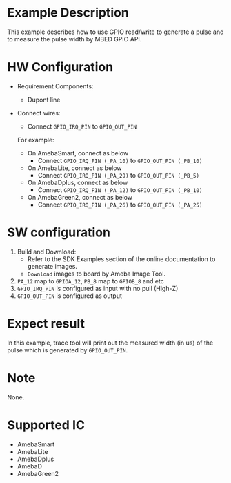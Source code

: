 # Example Description

This example describes how to use GPIO read/write to generate a pulse and to measure the pulse width by MBED GPIO API.

# HW Configuration

- Requirement Components:

  - Dupont line
- Connect wires:

  - Connect `GPIO_IRQ_PIN` to `GPIO_OUT_PIN`

  For example:
  - On AmebaSmart, connect as below
    - Connect `GPIO_IRQ_PIN (_PA_10)` to `GPIO_OUT_PIN (_PB_10)`
  - On AmebaLite, connect as below
    - Connect `GPIO_IRQ_PIN (_PA_29)` to `GPIO_OUT_PIN (_PB_5)`
  - On AmebaDplus, connect as below
    - Connect `GPIO_IRQ_PIN (_PA_12)` to `GPIO_OUT_PIN (_PB_10)`
  - On AmebaGreen2, connect as below
    - Connect `GPIO_IRQ_PIN (_PA_26)` to `GPIO_OUT_PIN (_PA_25)`

# SW configuration

1. Build and Download:
   * Refer to the SDK Examples section of the online documentation to generate images.
   * `Download` images to board by Ameba Image Tool.
2. `PA_12` map to `GPIOA_12`, `PB_8`  map to `GPIOB_8` and etc
3. `GPIO_IRQ_PIN` is configured as input with no pull (High-Z)
4. `GPIO_OUT_PIN` is configured as output

# Expect result

In this example, trace tool will print out the measured width (in us) of the pulse which is generated by `GPIO_OUT_PIN`.

# Note

None.

# Supported IC

- AmebaSmart
- AmebaLite
- AmebaDplus
- AmebaD
- AmebaGreen2
